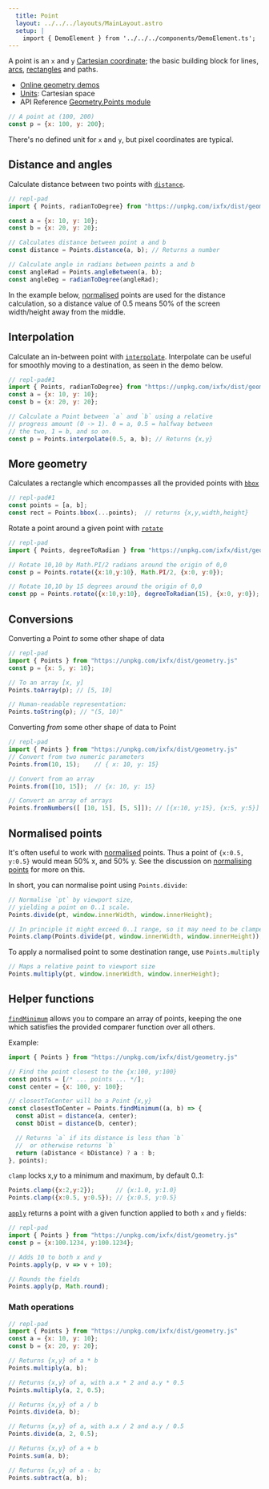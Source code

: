 ```yaml
---
  title: Point
  layout: ../../../layouts/MainLayout.astro
  setup: |
    import { DemoElement } from '../../../components/DemoElement.ts';
---
```


<script type="module" hoist>
import '/src/components/ReplPad';
</script>

A point is an `x` and `y` [Cartesian coordinate](../units/#cartesian); the basic building block for lines, [arcs](../arc/), [rectangles](../rect/) and paths.

* [Online geometry demos](https://clinth.github.io/ixfx-demos/geometry/)
* [Units](../units/): Cartesian space
* API Reference [Geometry.Points module](https://clinth.github.io/ixfx/modules/Geometry.Points.html)

```js
// A point at (100, 200)
const p = {x: 100, y: 200};
```

There's no defined unit for `x` and `y`, but pixel coordinates are typical.

## Distance and angles

Calculate distance between two points with [`distance`](https://clinth.github.io/ixfx/modules/Geometry.Points.html#distance).

```js
// repl-pad
import { Points, radianToDegree} from "https://unpkg.com/ixfx/dist/geometry.js"

const a = {x: 10, y: 10};
const b = {x: 20, y: 20};

// Calculates distance between point a and b
const distance = Points.distance(a, b); // Returns a number

// Calculate angle in radians between points a and b
const angleRad = Points.angleBetween(a, b);
const angleDeg = radianToDegree(angleRad);
```

In the example below, [normalised](#normalised-points) points are used for the distance calculation, so a distance value of 0.5 means 50% of the screen width/height away from the middle.

<demo-element title="Point math" src="/geometry/point-math/" />

## Interpolation

Calculate an in-between point with [`interpolate`](https://clinth.github.io/ixfx/modules/Geometry.Points.html#interpolate). Interpolate can be useful for smoothly moving to a destination, as seen in the demo below.

<demo-element title="Point interpolation" src="/geometry/point-interpolate/" />

```js
// repl-pad#1
import { Points, radianToDegree} from "https://unpkg.com/ixfx/dist/geometry.js"
const a = {x: 10, y: 10};
const b = {x: 20, y: 20};

// Calculate a Point between `a` and `b` using a relative 
// progress amount (0 -> 1). 0 = a, 0.5 = halfway between
// the two, 1 = b, and so on.
const p = Points.interpolate(0.5, a, b); // Returns {x,y}
```

## More geometry

Calculates a rectangle which encompasses all the provided points with [`bbox`](https://clinth.github.io/ixfx/modules/Geometry.Points.html#bbox)

```js
// repl-pad#1
const points = [a, b];
const rect = Points.bbox(...points);  // returns {x,y,width,height}
```

Rotate a point around a given point with [`rotate`](https://clinth.github.io/ixfx/modules/Geometry.Points.html#rotate)

```js
// repl-pad
import { Points, degreeToRadian } from "https://unpkg.com/ixfx/dist/geometry.js"

// Rotate 10,10 by Math.PI/2 radians around the origin of 0,0
const p = Points.rotate({x:10,y:10}, Math.PI/2, {x:0, y:0});

// Rotate 10,10 by 15 degrees around the origin of 0,0
const pp = Points.rotate({x:10,y:10}, degreeToRadian(15), {x:0, y:0});
```

## Conversions

Converting a Point _to_ some other shape of data

```js
// repl-pad
import { Points } from "https://unpkg.com/ixfx/dist/geometry.js"
const p = {x: 5, y: 10};

// To an array [x, y]
Points.toArray(p); // [5, 10]

// Human-readable representation:
Points.toString(p); // "(5, 10)"
```

Converting _from_ some other shape of data to Point

```js
// repl-pad
import { Points } from "https://unpkg.com/ixfx/dist/geometry.js"
// Convert from two numeric parameters
Points.from(10, 15);    // { x: 10, y: 15}

// Convert from an array
Points.from([10, 15]);  // {x: 10, y: 15}

// Convert an array of arrays
Points.fromNumbers([ [10, 15], [5, 5]]); // [{x:10, y:15}, {x:5, y:5}]
```

## Normalised points

It's often useful to work with [normalised](../../temporal/normalising/) points. Thus a point of `{x:0.5, y:0.5}` would mean 50% x, and 50% y. See the discussion on [normalising points](../../temporal/normalising/#geometry) for more on this.

In short, you can normalise point using `Points.divide`:

```js
// Normalise `pt` by viewport size,
// yielding a point on 0..1 scale.
Points.divide(pt, window.innerWidth, window.innerHeight);

// In principle it might exceed 0..1 range, so it may need to be clamped, too:
Points.clamp(Points.divide(pt, window.innerWidth, window.innerHeight));
```

To apply a normalised point to some destination range, use `Points.multiply`

```js
// Maps a relative point to viewport size
Points.multiply(pt, window.innerWidth, window.innerHeight);
```

## Helper functions

[`findMinimum`](https://clinth.github.io/ixfx/modules/Geometry.Points.html#findMinimum) allows you to compare an array of points, keeping the one which satisfies the provided comparer function over all others.

Example:

```js
import { Points } from "https://unpkg.com/ixfx/dist/geometry.js"

// Find the point closest to the {x:100, y:100}
const points = [/* ... points ... */];
const center = {x: 100, y: 100};

// closestToCenter will be a Point {x,y}
const closestToCenter = Points.findMinimum((a, b) => {
  const aDist = distance(a, center);
  const bDist = distance(b, center);

  // Returns `a` if its distance is less than `b`
  //  or otherwise returns `b`
  return (aDistance < bDistance) ? a : b;
}, points);
```

`clamp` locks x,y to a minimum and maximum, by default 0..1:
```js
Points.clamp({x:2,y:2});      // {x:1.0, y:1.0}
Points.clamp({x:0.5, y:0.5}); // {x:0.5, y:0.5}
```

[`apply`](https://clinth.github.io/ixfx/modules/Geometry.Points.html#apply) returns a point with a given function applied to both `x` and `y` fields:

```js
// repl-pad
import { Points } from "https://unpkg.com/ixfx/dist/geometry.js"
const p = {x:100.1234, y:100.1234};

// Adds 10 to both x and y
Points.apply(p, v => v + 10);

// Rounds the fields
Points.apply(p, Math.round);
```

### Math operations

```js
// repl-pad
import { Points } from "https://unpkg.com/ixfx/dist/geometry.js"
const a = {x: 10, y: 10};
const b = {x: 20, y: 20};

// Returns {x,y} of a * b
Points.multiply(a, b);

// Returns {x,y} of a, with a.x * 2 and a.y * 0.5
Points.multiply(a, 2, 0.5);

// Returns {x,y} of a / b
Points.divide(a, b);

// Returns {x,y} of a, with a.x / 2 and a.y / 0.5
Points.divide(a, 2, 0.5);

// Returns {x,y} of a + b
Points.sum(a, b);

// Returns {x,y} of a - b;
Points.subtract(a, b);
```